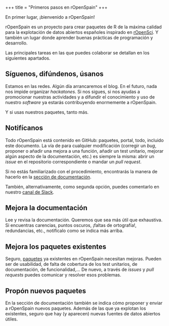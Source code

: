 +++
title = "Primeros pasos en rOpenSpain"
+++

En primer lugar, ¡bienvenido a rOpenSpain!

rOpenSpain es un proyecto para crear paquetes de R de la máxima calidad para la explotación de datos abiertos españoles inspirado en [rOpenSci](http://ropensci.org). Y también un lugar donde aprender buenas prácticas de programación y desarrollo.

Las principales tareas en las que puedes colaborar se detallan en los siguientes apartados.


## Síguenos, difúndenos, úsanos

Estamos en las redes. Algún día arrancaremos el blog. En el futuro, nada nos impide organizar _hackatones_. Si nos sigues, si nos ayudas a promocionar nuestras actividades y a difundir el conocimiento y uso de nuestro _software_ ya estarás contribuyendo enormemente a rOpenSpain.

Y si usas nuestros paquetes, tanto más.


## Notifícanos

Todo rOpenSpain está contenido en GitHub: paquetes, portal, todo, incluido este documento. La vía de para cualquier modificación (corregir un _bug_, proponer o añadir una mejora a una función, añadir un test unitario, mejorar algún aspecto de la documentación, etc.) es siempre la misma: abrir un _issue_ en el repositorio correspondiente o mandar un _pull request_.

Si no estás familiarizado con el procedimiento, encontrarás la manera de hacerlo en la [sección de documentación](docs).

También, alternativamente, como segunda opción, puedes comentarlo en nuestro [canal de Slack](contacto).


## Mejora la documentación

Lee y revisa la documentación. Queremos que sea más útil que exhaustiva. Si encuentras carencias, puntos oscuros, ¡faltas de ortografía!, redundancias, etc., notifícalo como se indica más arriba.


## Mejora los paquetes existentes

Seguro, [paquetes](paquetes) ya existentes en rOpenSpain necesitan mejoras. Pueden ser de usabilidad, de falta de cobertura de los test unitarios, de documentación, de funcionalidad,... De nuevo, a través de _issues_ y _pull requests_ puedes comunicar y resolver esos problemas.


## Propón nuevos paquetes

En la sección de documentación también se indica cómo proponer y enviar a rOpenSpain nuevos paquetes. Además de las que ya explotan los existentes, seguro que hay (y aparecen) nuevas fuentes de datos abiertos útiles.
